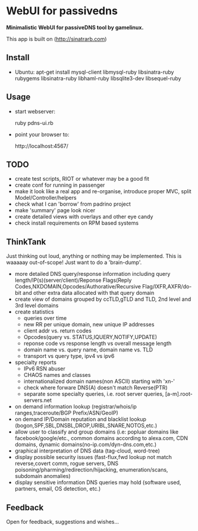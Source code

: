 # WebUI for passivedns

**Minimalistic WebUI for passiveDNS tool by gamelinux.**

This app is built on (http://sinatrarb.com)

## Install

- Ubuntu: apt-get install mysql-client libmysql-ruby libsinatra-ruby rubygems libsinatra-ruby libhaml-ruby libsqlite3-dev libsequel-ruby


## Usage

- start webserver:

    ruby pdns-ui.rb

- point your browser to:

    http://localhost:4567/


## TODO
- create test scripts, RIOT or whatever may be a good fit
- create conf for running in passenger
- make it look like a real app and re-organise, introduce proper MVC, split Model/Controller/helpers
- check what I can 'borrow' from padrino project
- make 'summary' page look nicer
- create detailed views with overlays and other eye candy
- check install requirements on RPM based systems

## ThinkTank

Just thinking out loud, anything or nothing may be implemented.
This is waaaaay out-of-scope! Just want to do a 'brain-dump'.
 
- more detailed DNS query/response information including query length/IP(s)(server/client)/Reponse Flags(Reply Codes,NXDOMAIN,Opcodes/Authorative/Recursive Flag/IXFR,AXFR/do-bit and other extra data allocated with that query domain
- create view of domains grouped by ccTLD,gTLD and TLD, 2nd level and 3rd level domains
- create statistics
  * queries over time
  * new RR per unique domain, new unique IP addresses
  * client addr vs. return codes
  * Opcodes(query vs. STATUS,IQUERY,NOTIFY,UPDATE)
  * reponse code vs response length vs overall message length
  * domain name vs. query name, domain name vs. TLD
  * transport vs query type, ipv4 vs ipv6
- specialty reports
  * IPv6 RSN abuser
  * CHAOS names and classes 
  * internationalized domain names(non ASCII) starting with 'xn-'
  * check where forware DNS(A) doesn't match Reverse(PTR)
  * separate some specialty queries, i.e. root server queries, [a-m].root-servers.net
- on demand information lookup (registrar/whois/ip ranges,traceroute/BGP Prefix/ASN/GeoIP)
- on demand IP/Domain reputation and blacklist lookup (bogon,SPF,SBL,DNSBL,DROP,URIBL,SNARE,NOTOS,etc.)
- allow user to classify and group domains (i.e: popluar domains like facebook/google/etc., common domains according to alexa.com, CDN domains, dynamic domains(no-ip.com/dyn-dns.com,etc.)
- graphical interpretation of DNS data (tag-cloud, word-tree)
- display possible security issues (fast-flux,fwd lookup not match reverse,covert comm, rogue servers, DNS poisoning/pharming/redirection/hijacking, enumeration/scans, subdomain anomalies)
- display sensitive information DNS queries may hold (software used, partners, email, OS detection, etc.)

## Feedback

Open for feedback, suggestions and wishes...
